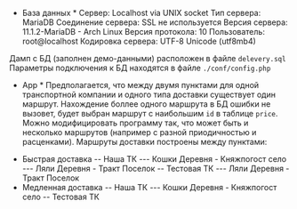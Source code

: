 * База данных *
Сервер: Localhost via UNIX socket
Тип сервера: MariaDB
Соединение сервера: SSL не используется
Версия сервера: 11.1.2-MariaDB - Arch Linux
Версия протокола: 10
Пользователь: root@localhost
Кодировка сервера: UTF-8 Unicode (utf8mb4)

Дамп с БД (заполнен демо-данными) расположен в файле `delevery.sql`
Параметры подключения к БД находятся в файле `./conf/config.php`

* App *
Предполагается, что между двумя пунктами для одной транспортной компании и одного типа доставки существует один маршрут. Нахождение боллее одного маршрута в БД ошибки не вызовет, будет выбран маршрут с наибольшим `id` в таблице `price`. Можно модифицировать программу так, что может быть и несколько маршрутов (например с разной приодичностью и расценками).
Маршруты доставки построены между пунктами:
- Быстрая доставка
-- Наша ТК
--- Кошки Деревня - Княжпогост село
--- Ляли Деревня - Тракт Поселок
-- Тестовая ТК
--- Ляли Деревня - Тракт Поселок
- Медленная доставка
-- Наша ТК
--- Кошки Деревня - Княжпогост село
-- Тестовая ТК

